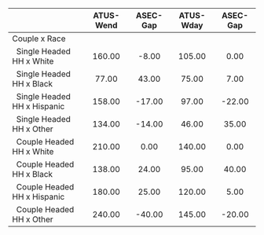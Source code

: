 
|                      |    ATUS-Wend |     ASEC-Gap |    ATUS-Wday |     ASEC-Gap |
| -------------------- | :----------: | :----------: | :----------: | :----------: |
| Couple x Race        |              |              |              |              |
| &nbsp;&nbsp;Single Headed HH x White |       160.00 |        -8.00 |       105.00 |         0.00 |
| &nbsp;&nbsp;Single Headed HH x Black |        77.00 |        43.00 |        75.00 |         7.00 |
| &nbsp;&nbsp;Single Headed HH x Hispanic |       158.00 |       -17.00 |        97.00 |       -22.00 |
| &nbsp;&nbsp;Single Headed HH x Other |       134.00 |       -14.00 |        46.00 |        35.00 |
| &nbsp;&nbsp;Couple Headed HH x White |       210.00 |         0.00 |       140.00 |         0.00 |
| &nbsp;&nbsp;Couple Headed HH x Black |       138.00 |        24.00 |        95.00 |        40.00 |
| &nbsp;&nbsp;Couple Headed HH x Hispanic |       180.00 |        25.00 |       120.00 |         5.00 |
| &nbsp;&nbsp;Couple Headed HH x Other |       240.00 |       -40.00 |       145.00 |       -20.00 |

